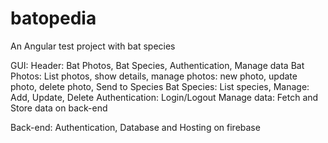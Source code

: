 # batopedia
An Angular test project with bat species

GUI:
Header: Bat Photos, Bat Species, Authentication, Manage data 
Bat Photos: List photos, show details, manage photos: new photo, update photo, delete photo, Send to Species 
Bat Species: List species, Manage: Add, Update, Delete 
Authentication: Login/Logout 
Manage data: Fetch and Store data on back-end 

Back-end: Authentication, Database and Hosting on firebase
